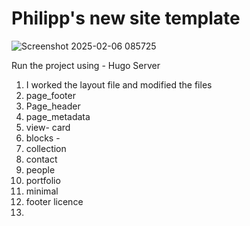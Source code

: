 # Philipp's new site template

![Screenshot 2025-02-06 085725](https://github.com/user-attachments/assets/da132dba-58ca-4724-a662-69bb97709030)

Run the project using - Hugo Server

1. I worked the layout file and modified the files
2. page_footer
3. Page_header
4. page_metadata
5. view- card
6. blocks -
7. collection
8. contact
9. people
10. portfolio
11. minimal
12. footer licence
13.

